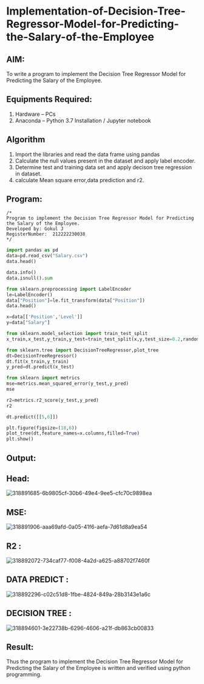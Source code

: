 # Implementation-of-Decision-Tree-Regressor-Model-for-Predicting-the-Salary-of-the-Employee

## AIM:
To write a program to implement the Decision Tree Regressor Model for Predicting the Salary of the Employee.

## Equipments Required:
1. Hardware – PCs
2. Anaconda – Python 3.7 Installation / Jupyter notebook

## Algorithm
1. Import the libraries and read the data frame using pandas
2. Calculate the null values present in the dataset and apply label encoder.
3. Determine test and training data set and apply decison tree regression in dataset.
4. calculate Mean square error,data prediction and r2.

## Program:
```
/*
Program to implement the Decision Tree Regressor Model for Predicting the Salary of the Employee.
Developed by: Gokul J
RegisterNumber:  212222230038
*/
```
```python
import pandas as pd
data=pd.read_csv("Salary.csv")
data.head()

data.info()
data.isnull().sum

from sklearn.preprocessing import LabelEncoder
le=LabelEncoder()
data["Position"]=le.fit_transform(data["Position"])
data.head()

x=data[['Position','Level']]
y=data["Salary"]

from sklearn.model_selection import train_test_split
x_train,x_test,y_train,y_test=train_test_split(x,y,test_size=0.2,random_state=2)

from sklearn.tree import DecisionTreeRegressor,plot_tree
dt=DecisionTreeRegressor()
dt.fit(x_train,y_train)
y_pred=dt.predict(x_test)

from sklearn import metrics
mse=metrics.mean_squared_error(y_test,y_pred)
mse

r2=metrics.r2_score(y_test,y_pred)
r2

dt.predict([[5,6]])

plt.figure(figsize=(18,6))
plot_tree(dt,feature_names=x.columns,filled=True)
plt.show()
```

## Output:
## Head:

![318891685-6b9805cf-30b6-49e4-9ee5-cfc70c9898ea](https://github.com/Gokul0117/Implementation-of-Decision-Tree-Regressor-Model-for-Predicting-the-Salary-of-the-Employee/assets/121165938/66b33c25-5974-4be0-91a4-ddc8756fa152)

## MSE:

![318891906-aaa69afd-0a05-41f6-aefa-7d61d8a9ea54](https://github.com/Gokul0117/Implementation-of-Decision-Tree-Regressor-Model-for-Predicting-the-Salary-of-the-Employee/assets/121165938/72548600-b2a5-4a37-9910-dcb4dbfecdae)
## R2 :

![318892072-734caf77-f008-4a2d-a625-a88702f7460f](https://github.com/Gokul0117/Implementation-of-Decision-Tree-Regressor-Model-for-Predicting-the-Salary-of-the-Employee/assets/121165938/cd8db09c-d42f-44fe-bb66-08b0fbd0a90d)

## DATA PREDICT :

![318892296-c02c51d8-1fbe-4824-849a-28b3143e1a6c](https://github.com/Gokul0117/Implementation-of-Decision-Tree-Regressor-Model-for-Predicting-the-Salary-of-the-Employee/assets/121165938/a3c080a2-26f7-44df-b7d3-a1b3d0663eab)

## DECISION TREE :
![318894601-3e22738b-6296-4606-a21f-db863cb00833](https://github.com/Gokul0117/Implementation-of-Decision-Tree-Regressor-Model-for-Predicting-the-Salary-of-the-Employee/assets/121165938/5833d787-b35a-47ab-ac52-85c444f5304d)

## Result:
Thus the program to implement the Decision Tree Regressor Model for Predicting the Salary of the Employee is written and verified using python programming.
